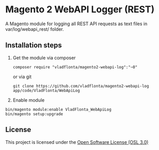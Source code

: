 # Magento 2 WebAPI Logger (REST)

A Magento module for logging all REST API requests as text files in var/log/webapi_rest/ folder.

## Installation steps

1. Get the module via composer
   ```
   composer require "vladflonta/magento2-webapi-log":"~0"
   ```

   or via git
   ```
   git clone https://github.com/vladflonta/magento2-webapi-log app/code/VladFlonta/WebApiLog
   ```

2. Enable module

```
bin/magento module:enable VladFlonta_WebApiLog
bin/magento setup:upgrade
```

## License

This project is licensed under the [Open Software License (OSL 3.0)](http://opensource.org/licenses/osl-3.0.php)
